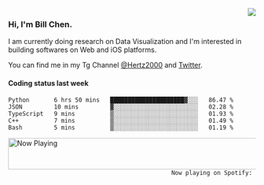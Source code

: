<img  align="right" src="https://github-readme-stats.vercel.app/api?username=BillChen2k&show_icons=false&count_private=true&hide_title=true">

### Hi, I'm Bill Chen.

I am currently doing research on Data Visualization and I'm interested in building softwares on Web and iOS platforms.

You can find me in my Tg Channel [@Hertz2000](https://t.me/Hertz2000) and [Twitter](https://twitter.com/billchen2k).

#### Coding status last week

<!--START_SECTION:waka-->
```text
Python       6 hrs 50 mins   █████████████████████▓░░░   86.47 % 
JSON         10 mins         ▓░░░░░░░░░░░░░░░░░░░░░░░░   02.28 % 
TypeScript   9 mins          ▒░░░░░░░░░░░░░░░░░░░░░░░░   01.93 % 
C++          7 mins          ▒░░░░░░░░░░░░░░░░░░░░░░░░   01.49 % 
Bash         5 mins          ▒░░░░░░░░░░░░░░░░░░░░░░░░   01.19 % 
```
<!--END_SECTION:waka-->


<div>
<a href="https://spotify-now-playing.billchen2k.vercel.app/now-playing?open">
   <img align="right" src="https://spotify-now-playing.billchen2k.vercel.app/now-playing" width="540" height="64" alt="Now Playing">
</a>
</div>

<div>
<p align="right"><code>Now playing on Spotify: </code></p>
</div>

<!--
**BillChen2K/BillChen2K** is a ✨ _special_ ✨ repository because its `README.md` (this file) appears on your GitHub profile.

Here are some ideas to get you started:

- 🔭 I’m currently working on ...
- 🌱 I’m currently learning ...
- 👯 I’m looking to collaborate on ...
- 🤔 I’m looking for help with ...
- 💬 Ask me about ...
- 📫 How to reach me: ...
- 😄 Pronouns: ...
- ⚡ Fun fact: ...
-->
